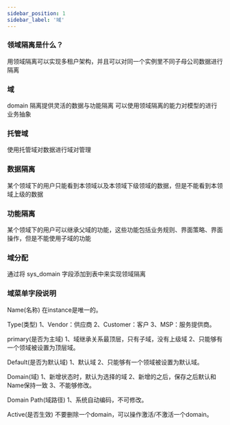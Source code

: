```yaml
---
sidebar_position: 1
sidebar_label: '域'
---
```


### 领域隔离是什么？
用领域隔离可以实现多租户架构，并且可以对同一个实例里不同子母公司数据进行隔离

### 域
domain 隔离提供灵活的数据与功能隔离
可以使用领域隔离的能力对模型的进行业务抽象

### 托管域
使用托管域对数据进行域对管理

### 数据隔离
某个领域下的用户只能看到本领域以及本领域下级领域的数据，但是不能看到本领域上级的数据
### 功能隔离
某个领域下的用户可以继承父域的功能，这些功能包括业务规则、界面策略、界面操作，但是不能使用子域的功能

### 域分配
通过将 sys_domain 字段添加到表中来实现领域隔离

### 域菜单字段说明
Name(名称)  在instance是唯一的。

Type(类型)  1、Vendor：供应商  2、Customer：客户  3、MSP：服务提供商。

primary(是否为主域) 1、域继承关系最顶层，只有子域，没有上级域  2、只能够有一个领域被设置为顶层域。

Default(是否为默认域) 1、默认域  2、只能够有一个领域被设置为默认域。

Domain(域) 1、新增状态时，默认为选择的域 2、新增的之后，保存之后默认和Name保持一致 3、不能够修改。

Domain Path(域路径)	1、系统自动编码，不可修改。

Active(是否生效)	不要删除一个domain，可以操作激活/不激活一个domain。




  





